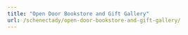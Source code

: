 ```yaml
---
title: "Open Door Bookstore and Gift Gallery"
url: /schenectady/open-door-bookstore-and-gift-gallery/
---
```

